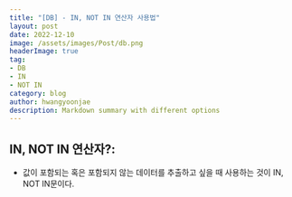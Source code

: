 ```yaml
---
title: "[DB] - IN, NOT IN 연산자 사용법"
layout: post
date: 2022-12-10
image: /assets/images/Post/db.png
headerImage: true
tag:
- DB
- IN
- NOT IN
category: blog
author: hwangyoonjae
description: Markdown summary with different options
---
```


## IN, NOT IN 연산자?:
- 값이 포함되는 혹은 포함되지 않는 데이터를 추출하고 싶을 때 사용하는 것이 IN, NOT IN문이다.